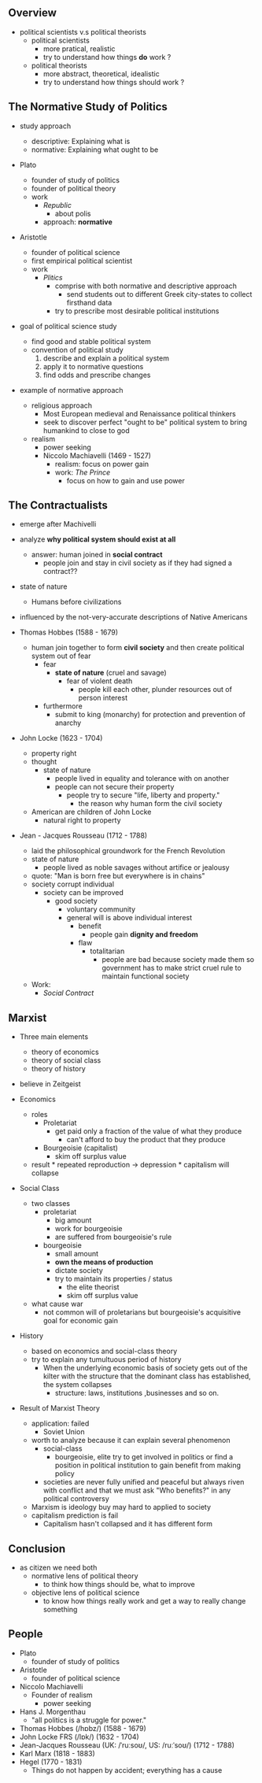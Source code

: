 ## Overview
* political scientists v.s political theorists
    * political scientists
        * more pratical, realistic
        * try to understand how things **do** work ?
    * political theorists
        * more abstract, theoretical, idealistic
        * try to understand how things should work ?

## The Normative Study of Politics
* study approach
    * descriptive: Explaining what is
    * normative: Explaining what ought to be
* Plato
    * founder of study of politics
    * founder of political theory
    * work
        * <i>Republic</i>
            * about polis
        * approach: **normative**
* Aristotle
    * founder of political science
    * first empirical political scientist
    * work
        * <i>Plitics</i>
            * comprise with both normative and descriptive approach
                * send students out to different Greek city-states to collect firsthand data
            * try to prescribe most desirable political institutions
* goal of political science study
    * find good and stable political system
    * convention of political study
        1. describe and explain a political system
        2. apply it to normative questions
        3. find odds and prescribe changes

* example of normative approach
    * religious approach
        * Most European medieval and Renaissance political thinkers
        * seek to discover perfect "ought to be" political system to bring humankind to close to god
    * realism
        * power seeking
        * Niccolo Machiavelli (1469 - 1527)
            * realism: focus on power gain
            * work: <i>The Prince</i>
                * focus on how to gain and use power

## The Contractualists
* emerge after Machivelli
* analyze **why political system should exist at all**
    * answer: human joined in **social contract**
        * people join and stay in civil society as if they had signed a contract??
* state of nature
    * Humans before civilizations
* influenced by the not-very-accurate descriptions of Native Americans

* Thomas Hobbes (1588 - 1679)
    * human join together to form **civil society** and then create political system out of fear
        * fear
            * **state of nature** (cruel and savage)
                * fear of violent death
                    * people kill each other, plunder resources out of person interest
        * furthermore
            * submit to king (monarchy) for protection and prevention of anarchy

* John Locke (1623 - 1704)
    * property right
    * thought
        * state of nature
            * people lived in equality and tolerance with on another
            * people can not secure their property
                * people try to secure "life, liberty and property."
                    * the reason why human form the civil society
    * American are children of John Locke
        * natural right to property

* Jean - Jacques Rousseau (1712 - 1788)
    * laid the philosophical groundwork for the French Revolution
    * state of nature
        * people lived as noble savages without artifice or jealousy
    * quote: "Man is born free but everywhere is in chains"
    * society corrupt individual
        * society can be improved
            * good society
                * voluntary community
                * general will is above individual interest
                    * benefit
                        * people gain **dignity and freedom**
                    * flaw
                        * totalitarian
                            * people are bad because society made them so government has to make strict cruel rule to maintain functional society
    * Work:
        * <i>Social Contract</i>

## Marxist
* Three main elements
    * theory of economics
    * theory of social class
    * theory of history
* believe in Zeitgeist
* Economics
    * roles
        * Proletariat
            * get paid only a fraction of the value of what they produce
                * can't afford to buy the product that they produce
        * Bourgeoisie (capitalist)
            * skim off surplus value
    * result
          * repeated reproduction -> depression
          * capitalism will collapse
* Social Class
    * two classes
        * proletariat
            * big amount
            * work for bourgeoisie
            * are suffered from bourgeoisie's rule
        * bourgeoisie
            * small amount
            * **own the means of production**
            * dictate society
            * try to maintain its properties / status
                * the elite theorist
                * skim off surplus value
    * what cause war
        * not common will of proletarians but bourgeoisie's acquisitive goal for economic gain
* History
    * based on economics and social-class theory
    * try to explain any tumultuous period of history
        * When the underlying economic basis of society gets out of the kilter with the structure that the dominant class has established, the system collapses
            * structure: laws, institutions ,businesses and so on.

* Result of Marxist Theory
    * application: failed
        * Soviet Union
    * worth to analyze because it can explain several phenomenon
        * social-class
            * bourgeoisie, elite try to get involved in politics or find a position in political institution to gain benefit from making policy
        * societies are never fully unified and peaceful but always riven with conflict and that we must ask "Who benefits?" in any political controversy
    * Marxism is ideology buy may hard to applied to society
    * capitalism prediction is fail
        * Capitalism hasn't collapsed and it has different form

## Conclusion
* as citizen we need both
    * normative lens of political theory
        * to think how things should be, what to improve
    * objective lens of political science
        * to know how things really work and get a way to really change something


## People
* Plato
    * founder of study of politics
* Aristotle
    * founder of political science
* Niccolo Machiavelli
    * Founder of realism
        * power seeking
* Hans J. Morgenthau
    * "all politics is a struggle for power."
* Thomas Hobbes (/hɒbz/) (1588 - 1679)
* John Locke FRS (/lɒk/) (1632 - 1704)
* Jean-Jacques Rousseau (UK: /ˈruːsoʊ/, US: /ruːˈsoʊ/) (1712 - 1788)
* Karl Marx (1818 - 1883)
* Hegel (1770 - 1831)
    * Things do not happen by accident; everything has a cause
